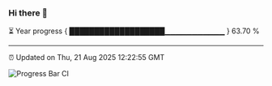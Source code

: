 ### Hi there 👋

⏳ Year progress { ███████████████████▁▁▁▁▁▁▁▁▁▁▁ } 63.70 %

---

⏰ Updated on Thu, 21 Aug 2025 12:22:55 GMT

![Progress Bar CI](https://github.com/Shyam-Makwana/GitHub-Actions-Demo/workflows/Progress%20Bar%20CI/badge.svg)
